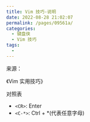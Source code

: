 ```yaml
---
title: Vim 技巧-说明
date: 2022-08-28 21:02:07
permalink: /pages/09561a/
categories:
  - 键盘侠
  - Vim 技巧
tags:
  -
---
```


来源：

《Vim 实用技巧》

对照表

- `<CR>`: Enter
- `<C-*>`: Ctrl + *(代表任意字母)
